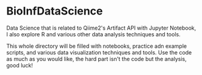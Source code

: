 # BioInfDataScience
Data Science that is related to Qiime2's Artifact API with Jupyter Notebook, I also explore R and various other data analysis techniques and tools.

This whole directory will be filled with notebooks, practice adn example scripts, and various data visualization techniques and tools. Use the code as much as you
would like, the hard part isn't the code but the analysis, good luck!
